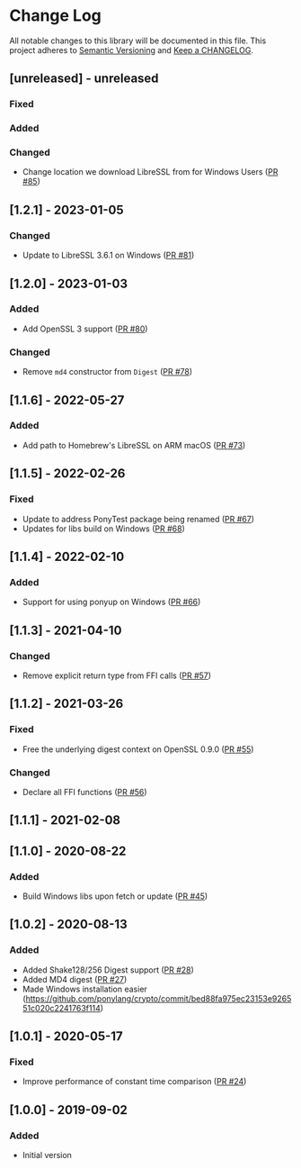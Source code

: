 # Change Log

All notable changes to this library will be documented in this file. This project adheres to [Semantic Versioning](http://semver.org/) and [Keep a CHANGELOG](http://keepachangelog.com/).

## [unreleased] - unreleased

### Fixed


### Added


### Changed

- Change location we download LibreSSL from for Windows Users ([PR #85](https://github.com/ponylang/crypto/pull/85))

## [1.2.1] - 2023-01-05

### Changed

- Update to LibreSSL 3.6.1 on Windows ([PR #81](https://github.com/ponylang/crypto/pull/81))

## [1.2.0] - 2023-01-03

### Added

- Add OpenSSL 3 support ([PR #80](https://github.com/ponylang/crypto/pull/80))

### Changed

- Remove `md4` constructor from `Digest` ([PR #78](https://github.com/ponylang/crypto/pull/78))

## [1.1.6] - 2022-05-27

### Added

- Add path to Homebrew's LibreSSL on ARM macOS ([PR #73](https://github.com/ponylang/crypto/pull/73))

## [1.1.5] - 2022-02-26

### Fixed

- Update to address PonyTest package being renamed ([PR #67](https://github.com/ponylang/crypto/pull/67))
- Updates for libs build on Windows ([PR #68](https://github.com/ponylang/crypto/pull/68))

## [1.1.4] - 2022-02-10

### Added

- Support for using ponyup on Windows ([PR #66](https://github.com/ponylang/crypto/pull/66))

## [1.1.3] - 2021-04-10

### Changed

- Remove explicit return type from FFI calls ([PR #57](https://github.com/ponylang/crypto/pull/57))

## [1.1.2] - 2021-03-26

### Fixed

- Free the underlying digest context on OpenSSL 0.9.0 ([PR #55](https://github.com/ponylang/crypto/pull/55))

### Changed

- Declare all FFI functions ([PR #56](https://github.com/ponylang/crypto/pull/56))

## [1.1.1] - 2021-02-08

## [1.1.0] - 2020-08-22

### Added

- Build Windows libs upon fetch or update ([PR #45](https://github.com/ponylang/crypto/pull/45))

## [1.0.2] - 2020-08-13

### Added

- Added Shake128/256 Digest support ([PR #28](https://github.com/ponylang/crypto/pull/28))
- Added MD4 digest ([PR #27](https://github.com/ponylang/crypto/pull/27))
- Made Windows installation easier (https://github.com/ponylang/crypto/commit/bed88fa975ec23153e926551c020c2241763f114)

## [1.0.1] - 2020-05-17

### Fixed

- Improve performance of constant time comparison ([PR #24](https://github.com/ponylang/crypto/pull/24))

## [1.0.0] - 2019-09-02

### Added

- Initial version


